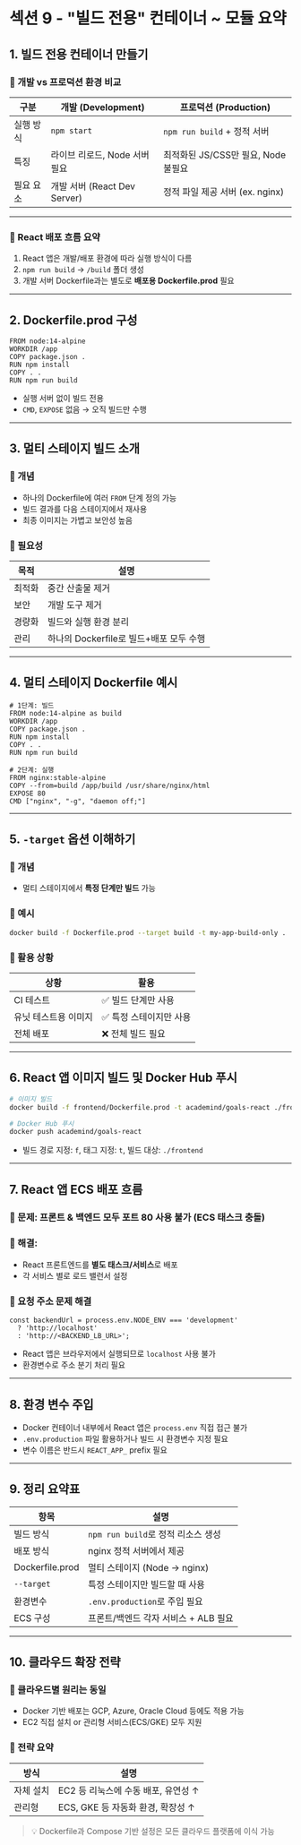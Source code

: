 # 섹션 9 - "빌드 전용" 컨테이너 \~ 모듈 요약

## 1. 빌드 전용 컨테이너 만들기

### 🔹 개발 vs 프로덕션 환경 비교

| 구분      | 개발 (Development)            | 프로덕션 (Production)               |
| --------- | ----------------------------- | ----------------------------------- |
| 실행 방식 | `npm start`                   | `npm run build` + 정적 서버         |
| 특징      | 라이브 리로드, Node 서버 필요 | 최적화된 JS/CSS만 필요, Node 불필요 |
| 필요 요소 | 개발 서버 (React Dev Server)  | 정적 파일 제공 서버 (ex. nginx)     |

---

### 🔹 React 배포 흐름 요약

1. React 앱은 개발/배포 환경에 따라 실행 방식이 다름
2. `npm run build` → `/build` 폴더 생성
3. 개발 서버 Dockerfile과는 별도로 **배포용 Dockerfile.prod** 필요

---

## 2. Dockerfile.prod 구성

```
FROM node:14-alpine
WORKDIR /app
COPY package.json .
RUN npm install
COPY . .
RUN npm run build

```

- 실행 서버 없이 빌드 전용
- `CMD`, `EXPOSE` 없음 → 오직 빌드만 수행

---

## 3. 멀티 스테이지 빌드 소개

### 🔹 개념

- 하나의 Dockerfile에 여러 `FROM` 단계 정의 가능
- 빌드 결과를 다음 스테이지에서 재사용
- 최종 이미지는 가볍고 보안성 높음

### 🔹 필요성

| 목적   | 설명                                    |
| ------ | --------------------------------------- |
| 최적화 | 중간 산출물 제거                        |
| 보안   | 개발 도구 제거                          |
| 경량화 | 빌드와 실행 환경 분리                   |
| 관리   | 하나의 Dockerfile로 빌드+배포 모두 수행 |

---

## 4. 멀티 스테이지 Dockerfile 예시

```
# 1단계: 빌드
FROM node:14-alpine as build
WORKDIR /app
COPY package.json .
RUN npm install
COPY . .
RUN npm run build

# 2단계: 실행
FROM nginx:stable-alpine
COPY --from=build /app/build /usr/share/nginx/html
EXPOSE 80
CMD ["nginx", "-g", "daemon off;"]

```

---

## 5. `-target` 옵션 이해하기

### 🔹 개념

- 멀티 스테이지에서 **특정 단계만 빌드** 가능

### 🔹 예시

```bash
docker build -f Dockerfile.prod --target build -t my-app-build-only .

```

### 🔹 활용 상황

| 상황                 | 활용                    |
| -------------------- | ----------------------- |
| CI 테스트            | ✅ 빌드 단계만 사용     |
| 유닛 테스트용 이미지 | ✅ 특정 스테이지만 사용 |
| 전체 배포            | ❌ 전체 빌드 필요       |

---

## 6. React 앱 이미지 빌드 및 Docker Hub 푸시

```bash
# 이미지 빌드
docker build -f frontend/Dockerfile.prod -t academind/goals-react ./frontend

# Docker Hub 푸시
docker push academind/goals-react

```

- 빌드 경로 지정: `f`, 태그 지정: `t`, 빌드 대상: `./frontend`

---

## 7. React 앱 ECS 배포 흐름

### 🔹 문제: 프론트 & 백엔드 모두 포트 80 사용 불가 (ECS 태스크 충돌)

### 🔹 해결:

- React 프론트엔드를 **별도 태스크/서비스**로 배포
- 각 서비스 별로 로드 밸런서 설정

### 🔹 요청 주소 문제 해결

```
const backendUrl = process.env.NODE_ENV === 'development'
  ? 'http://localhost'
  : 'http://<BACKEND_LB_URL>';

```

- React 앱은 브라우저에서 실행되므로 `localhost` 사용 불가
- 환경변수로 주소 분기 처리 필요

---

## 8. 환경 변수 주입

- Docker 컨테이너 내부에서 React 앱은 `process.env` 직접 접근 불가
- `.env.production` 파일 활용하거나 빌드 시 환경변수 지정 필요
- 변수 이름은 반드시 `REACT_APP_` prefix 필요

---

## 9. 정리 요약표

| 항목            | 설명                                 |
| --------------- | ------------------------------------ |
| 빌드 방식       | `npm run build`로 정적 리소스 생성   |
| 배포 방식       | nginx 정적 서버에서 제공             |
| Dockerfile.prod | 멀티 스테이지 (Node → nginx)         |
| `--target`      | 특정 스테이지만 빌드할 때 사용       |
| 환경변수        | `.env.production`로 주입 필요        |
| ECS 구성        | 프론트/백엔드 각자 서비스 + ALB 필요 |

---

## 10. 클라우드 확장 전략

### 🔹 클라우드별 원리는 동일

- Docker 기반 배포는 GCP, Azure, Oracle Cloud 등에도 적용 가능
- EC2 직접 설치 or 관리형 서비스(ECS/GKE) 모두 지원

### 🔹 전략 요약

| 방식      | 설명                                |
| --------- | ----------------------------------- |
| 자체 설치 | EC2 등 리눅스에 수동 배포, 유연성 ↑ |
| 관리형    | ECS, GKE 등 자동화 환경, 확장성 ↑   |

> 💡 Dockerfile과 Compose 기반 설정은 모든 클라우드 플랫폼에 이식 가능
